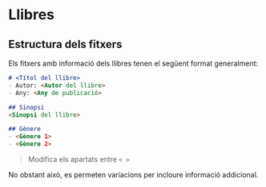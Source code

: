 # Llibres

## Estructura dels fitxers
Els fitxers amb informació dels llibres
tenen el següent format generalment:

```md
# <Títol del llibre>
- Autor: <Autor del llibre>
- Any: <Any de publicació>

## Sinopsi
<Sinopsi del llibre>

## Gènere
- <Gènere 1>
- <Gènere 2>
```

> Modifica els apartats entre `< >`

No obstant això, es permeten variacions
per incloure informació addicional.
